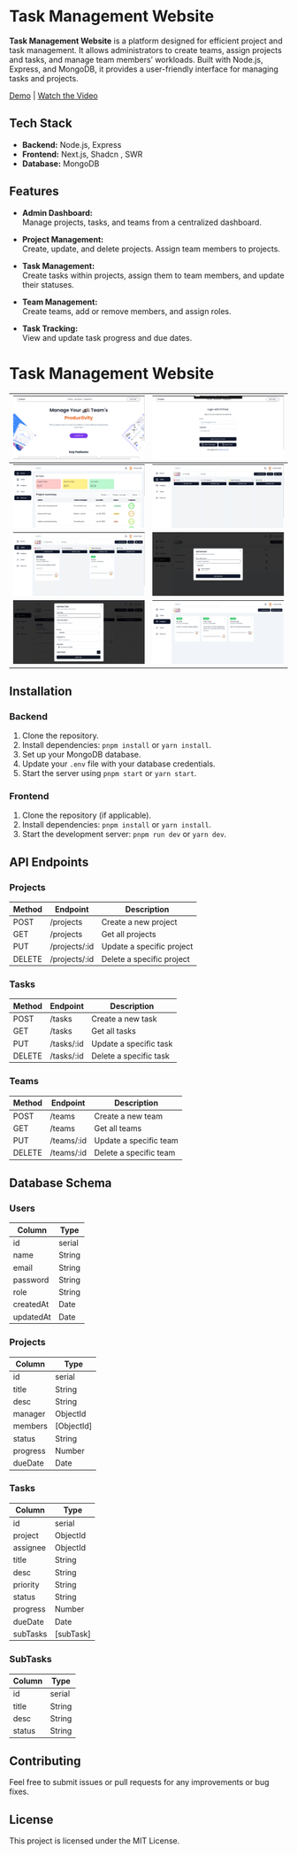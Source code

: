 # Task Management Website

**Task Management Website** is a platform designed for efficient project and task management. It allows administrators to create teams, assign projects and tasks, and manage team members’ workloads. Built with Node.js, Express, and MongoDB, it provides a user-friendly interface for managing tasks and projects.

[Demo](https://task-vault-102910.vercel.app/)  | [Watch the Video](https://youtu.be/BA0z_t0CmmY)
## Tech Stack

- **Backend:** Node.js, Express
- **Frontend:** Next.js, Shadcn , SWR
- **Database:** MongoDB

## Features

- **Admin Dashboard:**  
  Manage projects, tasks, and teams from a centralized dashboard.

- **Project Management:**  
  Create, update, and delete projects. Assign team members to projects.

- **Task Management:**  
  Create tasks within projects, assign them to team members, and update their statuses.

- **Team Management:**  
  Create teams, add or remove members, and assign roles.

- **Task Tracking:**  
  View and update task progress and due dates.

# Task Management Website

| ![Demo 1](./public/demo1.png) | ![Demo 2](./public/demo2.png) |
|--------------------------------|--------------------------------|
| ![Demo 3](./public/demo3.png) | ![Demo 4](./public/demo4.png) |
| ![Demo 5](./public/demo5.png) | ![Demo 6](./public/demo6.png) |
| ![Demo 7](./public/demo7.png) | ![Demo 8](./public/demo8.png) |

## Installation

### Backend

1. Clone the repository.
2. Install dependencies: `pnpm install` or `yarn install`.
3. Set up your MongoDB database.
4. Update your `.env` file with your database credentials.
5. Start the server using `pnpm start` or `yarn start`.

### Frontend

1. Clone the repository (if applicable).
2. Install dependencies: `pnpm install` or `yarn install`.
3. Start the development server: `pnpm run dev` or `yarn dev`.

## API Endpoints

### Projects

| Method | Endpoint        | Description                     |
| ------ | ----------------| --------------------------------|
| POST   | /projects       | Create a new project           |
| GET    | /projects       | Get all projects               |
| PUT    | /projects/:id   | Update a specific project      |
| DELETE | /projects/:id   | Delete a specific project      |

### Tasks

| Method | Endpoint        | Description                     |
| ------ | ----------------| --------------------------------|
| POST   | /tasks          | Create a new task              |
| GET    | /tasks          | Get all tasks                  |
| PUT    | /tasks/:id      | Update a specific task         |
| DELETE | /tasks/:id      | Delete a specific task         |

### Teams

| Method | Endpoint        | Description                     |
| ------ | ----------------| --------------------------------|
| POST   | /teams          | Create a new team              |
| GET    | /teams          | Get all teams                  |
| PUT    | /teams/:id      | Update a specific team         |
| DELETE | /teams/:id      | Delete a specific team         |

## Database Schema

### Users

| Column    | Type      |
| --------- | --------- |
| id        | serial    |
| name      | String    |
| email     | String    |
| password  | String    |
| role      | String    |
| createdAt | Date      |
| updatedAt | Date      |

### Projects

| Column    | Type      |
| --------- | --------- |
| id        | serial    |
| title     | String    |
| desc      | String    |
| manager   | ObjectId  |
| members   | [ObjectId]|
| status    | String    |
| progress   | Number    |
| dueDate   | Date      |

### Tasks

| Column    | Type      |
| --------- | --------- |
| id        | serial    |
| project   | ObjectId  |
| assignee  | ObjectId  |
| title     | String    |
| desc      | String    |
| priority  | String    |
| status    | String    |
| progress  | Number    |
| dueDate   | Date      |
| subTasks  | [subTask] |

### SubTasks

| Column    | Type      |
| --------- | --------- |
| id        | serial    |
| title     | String    |
| desc      | String    |
| status    | String    |



## Contributing

Feel free to submit issues or pull requests for any improvements or bug fixes.

## License

This project is licensed under the MIT License.
